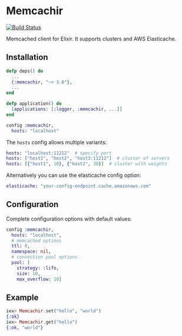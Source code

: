 # Memcachir

[![Build Status](https://secure.travis-ci.org/peillis/memcachir.png)](http://travis-ci.org/peillis/memcachir)

Memcached client for Elixir. It supports clusters and AWS Elasticache.

## Installation

```elixir
defp deps() do
  ...
  {:memcachir, "~> 3.0"},
  ...
end

defp application() do
  [applications: [:logger, :memcachir, ...]]
end
```

```elixir
config :memcachir,
  hosts: "localhost"
```

The `hosts` config allows multiple variants:

```elixir
hosts: "localhost:11212"  # specify port
hosts: ["host1", "host2", "host3:11212"]  # cluster of servers
hosts: [{"host1", 10}, {"host2", 30}]  # cluster with weights
```

Alternatively you can use the elasticache config option:

```elixir
elasticache: "your-config-endpoint.cache.amazonaws.com"
```

## Configuration

Complete configuration options with default values:

```elixir
config :memcachir,
  hosts: "localhost",
  # memcached options
  ttl: 0,
  namespace: nil,
  # connection pool options
  pool: [
    strategy: :lifo,
    size: 10,
    max_overflow: 10]
```

## Example

```elixir
iex> Memcachir.set("hello", "world")
{:ok}
iex> Memcachir.get("hello")
{:ok, "world"}
```
